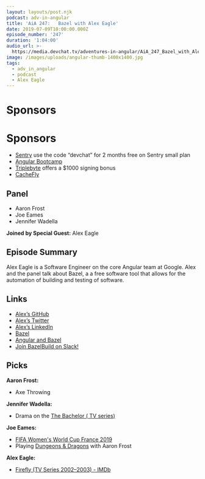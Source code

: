 ```yaml
---
layout: layouts/post.njk
podcast: adv-in-angular
title: 'AiA 247:   Bazel with Alex Eagle'
date: 2019-07-09T10:00:00.000Z
episode_number: '247'
duration: '1:04:00'
audio_url: >-
  https://media.devchat.tv/adventures-in-angular/AiA_247_Bazel_with_Alex_Eagle.mp3
image: /images/uploads/angular-thumb-1400x1400.jpg
tags:
  - adv_in_angular
  - podcast
  - Alex Eagle
---
```

# Sponsors

# Sponsors

* [Sentry](https://sentry.io/welcome/) use the code “devchat” for 2 months free on Sentry small plan
* [Angular Bootcamp](https://angularbootcamp.com/)
* [Triplebyte](https://triplebyte.com/) offers a $1000 signing bonus
* [CacheFly](https://www.cachefly.com/)

## Panel

* Aaron Frost
* Joe Eames
* Jennifer Wadella 

**Joined by Special Guest:** Alex Eagle

## Episode Summary

Alex Eagle is a Software Engineer on the core Angular team at Google. Alex and the panel talk about Bazel, a a free software tool that allows for the automation of building and testing of software.

## Links

* [Alex’s GitHub](https://github.com/alexeagle)
* [Alex’s Twitter](https://twitter.com/jakeherringbone?lang=en)
* [Alex’s LinkedIn](https://www.linkedin.com/in/alexeagle/)
* [Bazel](https://bazel.build/)
* [Angular and Bazel](https://bazel.angular.io/)
* [Join BazelBuild on Slack!](https://slack.bazel.build/)

## Picks

**Aaron Frost:**

* Axe Throwing

**Jennifer Wadella:**

* Drama on the [The Bachelor ( TV series)](https://abc.go.com/shows/the-bachelor) 

**Joe Eames:**

* [FIFA Women's World Cup France 2019](https://www.fifa.com/womensworldcup/)
* Playing [Dungeons & Dragons](https://dnd.wizards.com/) with Aaron Frost

**Alex Eagle:**

* [Firefly (TV Series 2002–2003) - IMDb](https://en.wikipedia.org/wiki/Firefly_(TV_series))
